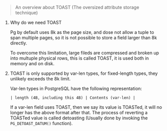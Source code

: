 > An overview about TOAST (The oversized attribute storage technique)

1. Why do we need TOAST

   Pg by default uses 8k as the page size, and dose not allow a tuple to span
   multiple pages, so it is not possible to store a field larger than 8k directly.

   To overcome this limitation, large fileds are compressed and broken up into
   multuple physical rows, this is called TOAST, it is used both in memory and
   on disk.

2. TOAST is only supported by var-len types, for fixed-length types, they 
   unlikely exceeds the 8k limit.

   Var-len types in PostgreSQL have the following representation:

   ```
   | length (4B, including this 4B) | Contents (var-len) |
   ```

   If a var-len field uses TOAST, then we say its value is TOASTed, it will
   no longer has the above format after that. The process of reverting a
   TOASTed value is called detoasting (Usually done by invoking the 
   `PG_DETOAST_DATUM()` function).
